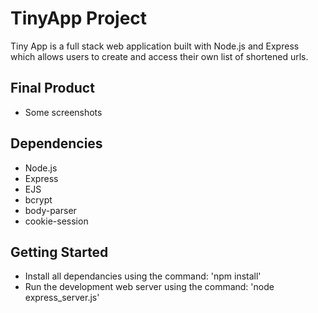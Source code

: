 # TinyApp Project
Tiny App is a full stack web application built with Node.js and Express which allows users to create and access their own list of shortened urls. 

## Final Product

- Some screenshots

## Dependencies
- Node.js
- Express
- EJS
- bcrypt
- body-parser
- cookie-session


## Getting Started
- Install all dependancies using the command: 'npm install'
- Run the development web server using the command: 'node express_server.js'




